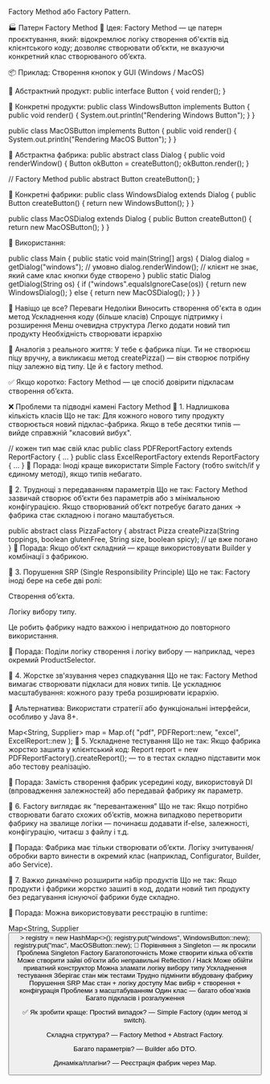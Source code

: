 Factory Method або Factory Pattern.

🏭 Патерн Factory Method
🔹 Ідея:
Factory Method — це патерн проєктування, який:
відокремлює логіку створення об'єктів від клієнтського коду;
дозволяє створювати об’єкти, не вказуючи конкретний клас
створюваного об’єкта.

📦 Приклад: Створення кнопок у GUI (Windows / MacOS)

🔸 Абстрактний продукт:
public interface Button {
void render();
}

🔸 Конкретні продукти:
public class WindowsButton implements Button {
public void render() {
System.out.println("Rendering Windows Button");
    }
}

public class MacOSButton implements Button {
public void render() {
System.out.println("Rendering MacOS Button");
    }
}

🔸 Абстрактна фабрика:
public abstract class Dialog {
public void renderWindow() {
Button okButton = createButton();
okButton.render();
}

// Factory Method
public abstract Button createButton();
}

🔸 Конкретні фабрики:
public class WindowsDialog extends Dialog {
public Button createButton() {
return new WindowsButton();
    }
}

public class MacOSDialog extends Dialog {
public Button createButton() {
return new MacOSButton();
    }
}

🔸 Використання:

public class Main {
public static void main(String[] args) {
Dialog dialog = getDialog("windows"); // умовно
dialog.renderWindow(); // клієнт не знає, який саме клас кнопки буде створено
}
public static Dialog getDialog(String os) {
    if ("windows".equalsIgnoreCase(os)) {
        return new WindowsDialog();
        } else {
            return new MacOSDialog();
        }
    }
}

🧠 Навіщо це все?
Переваги                                	        Недоліки
Виносить створення об'єкта в один метод	            Ускладнення коду (більше класів)
Спрощує підтримку і розширення	                    Менш очевидна структура
Легко додати новий тип продукту	                    Необхідність створювати ієрархію

🤔 Аналогія з реального життя:
У тебе є фабрика піци. Ти не створюєш піцу вручну, а викликаєш метод createPizza() — він створює потрібну піцу залежно від типу. Це й є factory method.

✅ Якщо коротко: Factory Method — це спосіб довірити підкласам створення об’єкта.



❌ Проблеми та підводні камені Factory Method
🔻 1. Надлишкова кількість класів
Що не так: Для кожного нового типу продукту створюється новий підклас-фабрика. Якщо в тебе десятки типів — вийде справжній "класовий вибух".

// кожен тип має свій клас
public class PDFReportFactory extends ReportFactory { ... }
public class ExcelReportFactory extends ReportFactory { ... }
📌 Порада: Іноді краще використати Simple Factory (тобто switch/if у єдиному методі), якщо типів небагато.

🔻 2. Труднощі з передаванням параметрів
Що не так: Factory Method зазвичай створює об’єкти без параметрів або з мінімальною конфігурацією. Якщо створюваний об’єкт потребує багато даних → фабрика стає складною і погано маштабується.

public abstract class PizzaFactory {
abstract Pizza createPizza(String toppings, boolean glutenFree, String size, boolean spicy); // це вже погано
}
📌 Порада: Якщо об’єкт складний — краще використовувати Builder у комбінації з фабрикою.

🔻 3. Порушення SRP (Single Responsibility Principle)
Що не так: Factory іноді бере на себе дві ролі:

Створення об’єкта.

Логіку вибору типу.

Це робить фабрику надто важкою і непридатною до повторного використання.

📌 Порада: Поділи логіку створення і логіку вибору — наприклад, через окремий ProductSelector.

🔻 4. Жорстке зв'язування через спадкування
Що не так: Factory Method вимагає створювати підкласи для нових типів. Це ускладнює масштабування: кожного разу треба розширювати ієрархію.

📌 Альтернатива: Використати стратегії або функціональні інтерфейси, особливо у Java 8+.

Map<String, Supplier<Product>> map = Map.of(
"pdf", PDFReport::new,
"excel", ExcelReport::new
);
🔻 5. Ускладнене тестування
Що не так: Якщо фабрика жорстко зашита у клієнтський код:
Report report = new PDFReportFactory().createReport();
— то в тестах складно підставити мок або тестову реалізацію.

📌 Порада: Замість створення фабрик усередині коду, використовуй DI (впровадження залежностей) або передавай фабрику як параметр.

🔻 6. Factory виглядає як “перевантаження”
Що не так: Якщо потрібно створювати багато схожих об’єктів, можна випадково перетворити фабрику на звалище логіки — починаєш додавати if-else, залежності, конфігурацію, читаєш з файлу і т.д.

📌 Порада: Фабрика має тільки створювати об’єкти. Логіку зчитування/обробки варто винести в окремий клас (наприклад, Configurator, Builder, або Service).

🔻 7. Важко динамічно розширити набір продуктів
Що не так: Якщо продукти і фабрики жорстко зашиті в код, додати новий тип продукту без редагування існуючої фабрики буде складно.

📌 Порада: Можна використовувати реєстрацію в runtime:

Map<String, Supplier<Button>> registry = new HashMap<>();
registry.put("windows", WindowsButton::new);
registry.put("mac", MacOSButton::new);
🧩 Порівняння з Singleton — як просили
Проблема	Singleton	Factory
Багатопоточність	Може створити кілька об’єктів	Може створити зайві об'єкти або неправильні
Reflection / Hack	Може обійти приватний конструктор	Можна зламати логіку вибору типу
Ускладнення тестування	Зберігає стан між тестами	Трудно підмінити вбудовану фабрику
Порушення SRP	Має стан + логіку доступу	Має вибір + створення + конфігурація
Проблеми з масштабуванням	Один клас — багато обов’язків	Багато підкласів і розгалуження

✅ Як зробити краще:
Простий випадок? — Simple Factory (один метод зі switch).

Складна структура? — Factory Method + Abstract Factory.

Багато параметрів? — Builder або DTO.

Динаміка/плагіни? — Реєстрація фабрик через Map.

